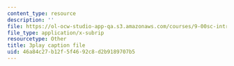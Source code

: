 ```yaml
---
content_type: resource
description: ''
file: https://ol-ocw-studio-app-qa.s3.amazonaws.com/courses/9-00sc-introduction-to-psychology-fall-2011/46a84c27b12f5f4692c8d2b9189707b5_-cK1og4ElKE.vtt
file_type: application/x-subrip
resourcetype: Other
title: 3play caption file
uid: 46a84c27-b12f-5f46-92c8-d2b9189707b5
---
```

